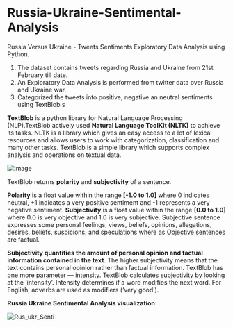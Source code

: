 # Russia-Ukraine-Sentimental-Analysis

Russia Versus Ukraine - Tweets Sentiments Exploratory Data Analysis using Python.

1. The dataset contains tweets regarding Russia and Ukraine from 21st February till date.
2. An Exploratory Data Analysis is performed from twitter data over Russia and Ukraine war.
3. Categorized the tweets into positive, negative an neutral sentiments using TextBlob s

**TextBlob** is a python library for Natural Language Processing (NLP).TextBlob actively used **Natural Language ToolKit (NLTK)** to achieve its tasks. NLTK is a library which gives an easy access to a lot of lexical resources and allows users to work with categorization, classification and many other tasks. TextBlob is a simple library which supports complex analysis and operations on textual data.

![image](https://user-images.githubusercontent.com/81230333/159704525-0b41581a-f41d-4d42-af68-1bfac6dcffcd.png)


TextBlob returns **polarity** and **subjectivity** of a sentence. 

**Polarity** is a float value within the range **[-1.0 to 1.0]** where 0 indicates neutral, +1 indicates a very positive sentiment and -1 represents a very negative sentiment.
**Subjectivity** is a float value within the range **[0.0 to 1.0]** where 0.0 is very objective and 1.0 is very subjective. Subjective sentence expresses some personal feelings, views, beliefs, opinions, allegations, desires, beliefs, suspicions, and speculations where as Objective sentences are factual.

**Subjectivity quantifies the amount of personal opinion and factual information contained in the text**. The higher subjectivity means that the text contains personal opinion rather than factual information. TextBlob has one more parameter — intensity. TextBlob calculates subjectivity by looking at the ‘intensity’. Intensity determines if a word modifies the next word. For English, adverbs are used as modifiers (‘very good’).


**Russia Ukraine Sentimental Analysis visualization:**


![Rus_ukr_Senti](https://user-images.githubusercontent.com/81230333/159703952-92ba9bc7-6f44-4fd1-a6ec-f670b08f951f.png)

